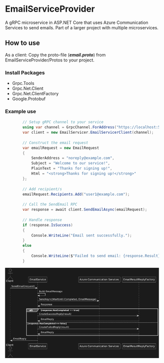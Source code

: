 
# EmailServiceProvider

A gRPC microservice in ASP.NET Core that uses Azure Communication Services to send emails. Part of a larger project with
multiple microservices.

## How to use

As a client: Copy the proto-file (***email.proto***) from EmailServiceProvider/Protos to your project.

### Install Packages

- Grpc.Tools
- Grpc.Net.Client
- Grpc.Net.ClientFactory
- Google.Protobuf

### Example use

```csharp
        // Setup gRPC channel to your service
        using var channel = GrpcChannel.ForAddress("https://localhost:5000");
        var client = new EmailServicer.EmailServicerClient(channel);

        // Construct the email request
        var emailRequest = new EmailRequest
        {
            SenderAddress = "noreply@example.com",
            Subject = "Welcome to our service!",
            PlainText = "Thanks for signing up!",
            Html = "<strong>Thanks for signing up!</strong>"
        };

        // Add recipient/s
        emailRequest.Recipients.Add("user1@example.com");

        // Call the SendEmail RPC
        var response = await client.SendEmailAsync(emailRequest);

        // Handle response
        if (response.IsSuccess)
        {
            Console.WriteLine("Email sent successfully.");
        }
        else
        {
            Console.WriteLine($"Failed to send email: {response.Result}");
        }
```

![picture of sequence diagram](emailserviceprovider-sequence-diagram.png)